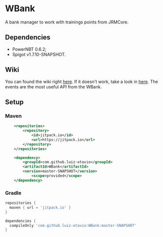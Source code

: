 # WBank
A bank manager to work with trainings points from JRMCore.

## Dependencies
  * PowerNBT 0.6.2;
  * Spigot v1.7.10-SNAPSHOT.

## Wiki 
You can found the wiki right [here](https://github.com/luiz-otavio/WBank/wiki).
If it doesn't work, take a look in [here](https://github.com/luiz-otavio/WBank/tree/master/src/main/java/com/rededark/wbank/event).
The events are the most useful API from the WBank.

## Setup
### Maven
```xml
	<repositories>
		<repository>
		    <id>jitpack.io</id>
		    <url>https://jitpack.io</url>
		</repository>
	</repositories>

	<dependency>
	    <groupId>com.github.luiz-otavio</groupId>
	    <artifactId>WBank</artifactId>
	    <version>master-SNAPSHOT</version>
       	    <scope>provided</scope> 
	</dependency>
```

### Gradle
```gradle
repositories {
  maven { url = 'jitpack.io' }
}

dependencies {
  compileOnly 'com.github.luiz-otavio:WBank:master-SNAPSHOT'
}
```
